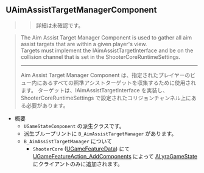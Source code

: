 ## UAimAssistTargetManagerComponent

>> 詳細は未確認です。

> The Aim Assist Target Manager Component is used to gather all aim assist targets that are within a given player's view.  
> Targets must implement the IAimAssistTargetInterface and be on the collision channel that is set in the ShooterCoreRuntimeSettings.  
> 
> ----
> Aim Assist Target Manager Component は、指定されたプレイヤーのビュー内にあるすべての照準アシストターゲットを収集するために使用されます。
> ターゲットは、IAimAssistTargetInterface を実装し、ShooterCoreRuntimeSettings で設定されたコリジョンチャンネル上にある必要があります。  

* 概要
	* `UGameStateComponent` の派生クラスです。
	* 派生ブループリントに `B_AimAssistTargetManager` があります。
	* `B_AimAssistTargetManager` について
		* `ShooterCore` ([UGameFeatureData]) にて [UGameFeatureAction_AddComponents] によって [ALyraGameState] にクライアントのみに追加されます。


<!--- ページ内のリンク --->

<!--- 自前の画像へのリンク --->

<!--- generated --->
[ALyraGameState]: ../../Lyra/GameplayFramework/ALyraGameState.md#alyragamestate
[UGameFeatureAction_AddComponents]: ../../UE/GameFeature/UGameFeatureAction_AddComponents.md#ugamefeatureaction_addcomponents
[UGameFeatureData]: ../../UE/GameFeature/UGameFeatureData.md#ugamefeaturedata
